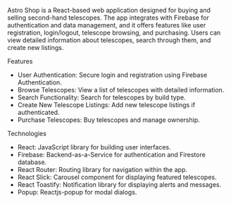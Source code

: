 Astro Shop is a React-based web application designed for buying and selling second-hand telescopes. 
The app integrates with Firebase for authentication and data management, and it offers features like user registration, 
login/logout, telescope browsing, and purchasing. Users can view detailed information about telescopes, search through them, and create new listings.

Features

- User Authentication: Secure login and registration using Firebase Authentication.
- Browse Telescopes: View a list of telescopes with detailed information.
- Search Functionality: Search for telescopes by build type.
- Create New Telescope Listings: Add new telescope listings if authenticated.
- Purchase Telescopes: Buy telescopes and manage ownership.

Technologies

- React: JavaScript library for building user interfaces.
- Firebase: Backend-as-a-Service for authentication and Firestore database.
- React Router: Routing library for navigation within the app.
- React Slick: Carousel component for displaying featured telescopes.
- React Toastify: Notification library for displaying alerts and messages.
- Popup: Reactjs-popup for modal dialogs.
